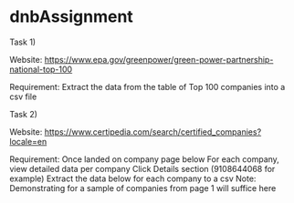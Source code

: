 # dnbAssignment

Task 1)

Website: https://www.epa.gov/greenpower/green-power-partnership-national-top-100 

Requirement: Extract the data from the table of Top 100 companies into a csv file

 
Task 2) 

Website: https://www.certipedia.com/search/certified_companies?locale=en 

Requirement: Once landed on company page below
For each company, view detailed data per company
Click Details section (9108644068 for example)
Extract the data below for each company to a csv
Note: Demonstrating for a sample of companies from page 1 will suffice here


